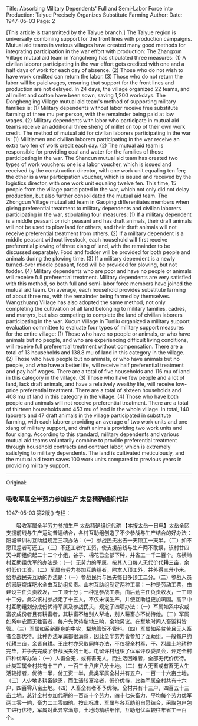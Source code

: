 Title: Absorbing Military Dependents' Full and Semi-Labor Force into Production: Taiyue Precisely Organizes Substitute Farming
Author:
Date: 1947-05-03
Page: 2

[This article is transmitted by the Taiyue branch.] The Taiyue region is universally combining support for the front lines with production campaigns. Mutual aid teams in various villages have created many good methods for integrating participation in the war effort with production: The Zhangxun Village mutual aid team in Yangcheng has stipulated three measures: (1) A civilian laborer participating in the war effort gets credited with one and a half days of work for each day of absence. (2) Those who do not wish to have work credited can return the labor. (3) Those who do not return the labor will be paid wages, ensuring that support for the front lines and production are not delayed. In 24 days, the village organized 22 teams, and all millet and cotton have been sown, saving 1,200 workdays. The Donghengling Village mutual aid team's method of supporting military families is: (1) Military dependents without labor receive free substitute farming of three mu per person, with the remainder being paid at low wages. (2) Military dependents with labor who participate in mutual aid teams receive an additional three sheng of millet on top of their own work credit. The method of mutual aid for civilian laborers participating in the war is: (1) Militiamen and civilian laborers participating in the war receive an extra two fen of work credit each day. (2) The mutual aid team is responsible for providing coal and water for the families of those participating in the war. The Shancun mutual aid team has created two types of work vouchers: one is a labor voucher, which is issued and received by the construction director, with one work unit equaling ten fen; the other is a war participation voucher, which is issued and received by the logistics director, with one work unit equaling twelve fen. This time, 15 people from the village participated in the war, which not only did not delay production, but also further consolidated the mutual aid team. The Zhongcun Village mutual aid team in Gaoping differentiates members when giving preferential treatment to military dependents and civilian laborers participating in the war, stipulating four measures: (1) If a military dependent is a middle peasant or rich peasant and has draft animals, their draft animals will not be used to plow land for others, and their draft animals will not receive preferential treatment from others. (2) If a military dependent is a middle peasant without livestock, each household will first receive preferential plowing of three xiang of land, with the remainder to be discussed separately. Food and fodder will be provided for both people and animals during the plowing time. (3) If a military dependent is a newly turned-over middle peasant, food will be provided for plowing, but not fodder. (4) Military dependents who are poor and have no people or animals will receive full preferential treatment. Military dependents are very satisfied with this method, so both full and semi-labor force members have joined the mutual aid team. On average, each household provides substitute farming of about three mu, with the remainder being farmed by themselves. Wangzhuang Village has also adopted the same method, not only completing the cultivation of all land belonging to military families, cadres, and martyrs, but also competing to complete the land of civilian laborers participating in the war. Xucun Village in Tunliu organized a military support evaluation committee to evaluate four types of military support measures for the entire village: (1) Those who have no people or animals, or who have animals but no people, and who are experiencing difficult living conditions, will receive full preferential treatment without compensation. There are a total of 13 households and 138.8 mu of land in this category in the village. (2) Those who have people but no animals, or who have animals but no people, and who have a better life, will receive half preferential treatment and pay half wages. There are a total of five households and 116 mu of land in this category in the village. (3) Those who have few people and a lot of land, lack draft animals, and have a relatively wealthy life, will receive low-price preferential treatment. There are a total of sixteen households and 408 mu of land in this category in the village. (4) Those who have both people and animals will not receive preferential treatment. There are a total of thirteen households and 453 mu of land in the whole village. In total, 140 laborers and 47 draft animals in the village participated in substitute farming, with each laborer providing an average of two work units and one xiang of military support, and draft animals providing two work units and four xiang. According to this standard, military dependents and various mutual aid teams voluntarily combine to provide preferential treatment through household contracts and contract labor, which is extremely satisfying to military dependents. The land is cultivated meticulously, and the mutual aid team saves 100 work units compared to previous years in providing military support.



<hr /> 

Original: 


### 吸收军属全半劳力参加生产  太岳精确组织代耕

1947-05-03
第2版()
专栏：

　　吸收军属全半劳力参加生产
    太岳精确组织代耕
    【本报太岳一日电】太岳全区支援前线与生产运动普遍结合，各村互助组创造了不少参战与生产结合的好办法：阳城章训村互助组规定三项办法：（一）参战民夫出去一天顶工一天半。（二）如不愿顶差者可还工。（三）不还工者付工资，使支援前线与生产两不耽误，该村廿四天中即组织起二十二个小组，谷子、棉花已全部下种，并省工一千二百个。东横岭村互助组优军的办法是：（一）无劳力的军属，按其人口每人无代价代耕三亩，余付低价工资。（二）军属有劳力参加互助组者，除本人顶工外，并外得三升小米。给参战民夫互助的办法是：（一）参战民兵与民夫每日多顶工二分。（二）参战人员的家庭烧煤吃水全由互助组负责。山村互助组制定两种工票：一种是劳动工票，由建设主任负责收发，一工顶十分；一种是参战工票，由后勤主任负责收发，一工顶十二分。此次该村参战走了十五人，不仅未误生产，并使互助组更加巩固。高平中村互助组划分成份优待军属及参战民夫，规定了四项办法：（一）军属如系中农或富农成份者且有耕畜者，其耕畜不给别人犁地，别人耕畜亦不优待他。（二）军属如系中农而无牲畜者，每户先优待犁地三晌，余地另议。在犁地时间人畜饭料皆管。（三）军属如系新翻身的中农，犁地管饭不管料。（四）军属如系贫苦且无人畜者全部优待。此种办法军属都很满意，因此全半劳力皆参加了互助组。一般每户约代耕三亩，余皆自耕。王庄村亦采取同样办法，不仅将全村军、干、烈属土地耕种完毕，并争先完成了参战民夫的土地。屯留许村组织了优军评议委员会，评定全村四种优军办法：（一）人畜全无，或有畜无人，而生活困难者，全部无代价优待。此类军属全村共有十三户，一百三十八亩八分土地。（二）有人无畜或有畜无人生活较好者，优待一半，付工资一半，此类军属全村共有五户，一百一十六亩土地。（三）人少地多耕畜缺乏，而生活较富裕者，低价优待，此类军属全村共有十六户，四百零八亩土地。（四）人畜全有者不予优待。全村共有十三户，四百五十三亩土地。总计全村参加代耕的一百四十个劳力，四十七头畜力，平均每个劳力优军两工零一晌，畜力二工零四晌。按此标准，军属与各互助组自愿结合，采取包户包工进行优待，军属对此异常满意，土地均精耕细作，互助组优军较往年省工一百个。
